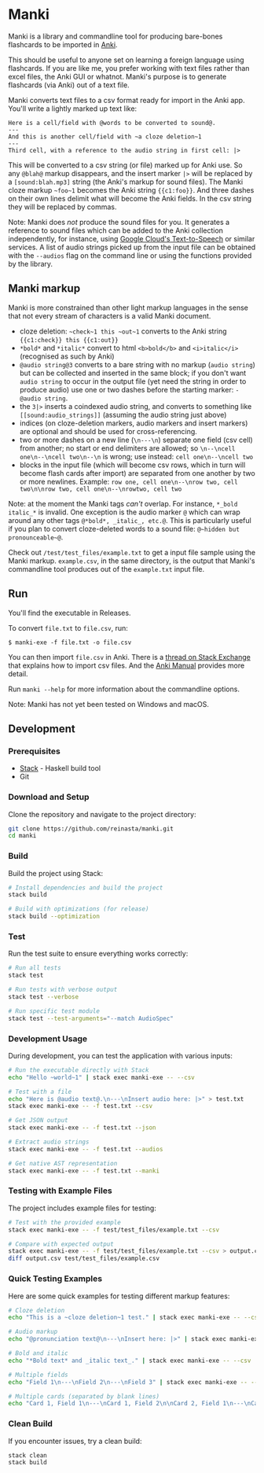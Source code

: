 # Manki

Manki is a library and commandline tool for producing bare-bones flashcards 
to be imported in [Anki](https://apps.ankiweb.net/).

This should be useful to anyone set on learning a foreign language using flashcards.
If you are like me, you prefer working with text files rather than excel files, the 
Anki GUI or whatnot. Manki's purpose is to generate flashcards (via Anki) out of a 
text file.

Manki converts text files to a csv format ready for import in the Anki app.
You'll write a lightly marked up text like:

```
Here is a cell/field with @words to be converted to sound@.
---
And this is another cell/field with ~a cloze deletion~1
---
Third cell, with a reference to the audio string in first cell: |>
```

This will be converted to a csv string (or file) marked up for Anki use. 
So any `@blah@` markup disappears, and the insert marker `|>` will be 
replaced by a `[sound:blah.mp3]` string (the Anki's markup for sound files).
The Manki cloze markup `~foo~1` becomes the Anki string `{{c1:foo}}`. 
And three dashes on their own lines delimit what will become the Anki 
fields. In the csv string they will be replaced by commas.

Note: Manki does _not_ produce the sound files for you. It generates
a reference to sound files which can be added to the Anki collection
independently, for instance, using 
[Google Cloud's Text-to-Speech](https://cloud.google.com/text-to-speech/)
or similar services.
A list of audio strings picked up from the input file can be
obtained with the `--audios` flag on the command line or using
the functions provided by the library.

## Manki markup

Manki is more constrained than other light markup languages in the sense that not every stream of characters is a valid Manki document.

* cloze deletion: `~check~1 this ~out~1` converts to the Anki string `{{c1:check}} this {{c1:out}}`
* `*bold*` and `*italic*` convert to html `<b>bold</b>` and `<i>italic</i>` (recognised as such by Anki)
* `@audio string@3` converts to a bare string with no markup (`audio string`) but can be collected and inserted in the same block; if you don't want `audio string` to occur in the output file (yet need the string in order to produce audio) use one or two dashes before the starting marker: `-@audio string`.
* the `3|>` inserts a coindexed audio string, and converts to something like `[[sound:audio_strings]]` (assuming the audio string just above)
* indices (on cloze-deletion markers, audio markers and insert markers) are optional and should be used for cross-referencing.
* two or more dashes on a new line (`\n---\n`) separate one field (csv cell) from another; no start or end delimiters are allowed; so `\n--\ncell one\n--\ncell two\n--\n` is wrong; use instead: `cell one\n--\ncell two`
* blocks in the input file (which will become csv rows, which in turn will become flash cards after import) are separated from one another by two or more newlines. Example: `row one, cell one\n--\nrow two, cell two\n\nrow two, cell one\n--\nrowtwo, cell two`

Note: at the moment the Manki tags _can't_ overlap. For instance, `*_bold italic_*` is invalid.
One exception is the audio marker `@` which can wrap around any other tags `@*bold*, _italic_, etc.@`.
This is particularly useful if you plan to convert cloze-deleted words to a sound file: `@~hidden but pronounceable~@`.

Check out `/test/test_files/example.txt` to get a input file sample using the Manki markup. `example.csv`,
in the same directory, is the output that Manki's commandline tool produces out of the `example.txt` input file.

## Run

You'll find the executable in Releases.

To convert `file.txt` to `file.csv`, run:

```$ manki-exe -f file.txt -o file.csv```

You can then import `file.csv` in Anki. There is a 
[thread on Stack Exchange](https://superuser.com/questions/698902/can-i-create-an-anki-deck-from-a-csv-file)
that explains how to import csv files. 
And the [Anki Manual](https://apps.ankiweb.net/docs/manual.html) provides more detail.

Run `manki --help` for more information about the commandline options.

Note: Manki has not yet been tested on Windows and macOS.

## Development

### Prerequisites

- [Stack](https://docs.haskellstack.org/en/stable/README/) - Haskell build tool
- Git

### Download and Setup

Clone the repository and navigate to the project directory:

```bash
git clone https://github.com/reinasta/manki.git
cd manki
```

### Build

Build the project using Stack:

```bash
# Install dependencies and build the project
stack build

# Build with optimizations (for release)
stack build --optimization
```

### Test

Run the test suite to ensure everything works correctly:

```bash
# Run all tests
stack test

# Run tests with verbose output
stack test --verbose

# Run specific test module
stack test --test-arguments="--match AudioSpec"
```

### Development Usage

During development, you can test the application with various inputs:

```bash
# Run the executable directly with Stack
echo "Hello ~world~1" | stack exec manki-exe -- --csv

# Test with a file
echo "Here is @audio text@.\n---\nInsert audio here: |>" > test.txt
stack exec manki-exe -- -f test.txt --csv

# Get JSON output
stack exec manki-exe -- -f test.txt --json

# Extract audio strings
stack exec manki-exe -- -f test.txt --audios

# Get native AST representation
stack exec manki-exe -- -f test.txt --manki
```

### Testing with Example Files

The project includes example files for testing:

```bash
# Test with the provided example
stack exec manki-exe -- -f test/test_files/example.txt --csv

# Compare with expected output
stack exec manki-exe -- -f test/test_files/example.txt --csv > output.csv
diff output.csv test/test_files/example.csv
```

### Quick Testing Examples

Here are some quick examples for testing different markup features:

```bash
# Cloze deletion
echo "This is a ~cloze deletion~1 test." | stack exec manki-exe -- --csv

# Audio markup
echo "@pronunciation text@\n---\nInsert here: |>" | stack exec manki-exe -- --csv

# Bold and italic
echo "*Bold text* and _italic text_." | stack exec manki-exe -- --csv

# Multiple fields
echo "Field 1\n---\nField 2\n---\nField 3" | stack exec manki-exe -- --csv

# Multiple cards (separated by blank lines)
echo "Card 1, Field 1\n---\nCard 1, Field 2\n\nCard 2, Field 1\n---\nCard 2, Field 2" | stack exec manki-exe -- --csv
```

### Clean Build

If you encounter issues, try a clean build:

```bash
stack clean
stack build
```
